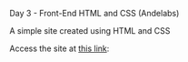 Day 3 - Front-End HTML and CSS (Andelabs)

A simple site created using HTML and CSS

Access the site at [this link](https://wcyn.github.io/dr-kitty/):
